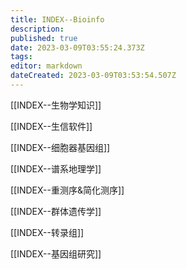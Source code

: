 ```yaml
---
title: INDEX--Bioinfo
description: 
published: true
date: 2023-03-09T03:55:24.373Z
tags: 
editor: markdown
dateCreated: 2023-03-09T03:53:54.507Z
---
```



[[INDEX--生物学知识]]

[[INDEX--生信软件]]

[[INDEX--细胞器基因组]]

[[INDEX--谱系地理学]]

[[INDEX--重测序&简化测序]]

[[INDEX--群体遗传学]]

[[INDEX--转录组]]

[[INDEX--基因组研究]]